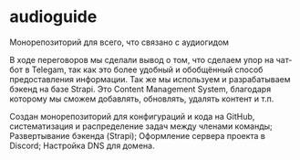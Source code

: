 # audioguide
Монорепозиторий для всего, что связано с аудиогидом

В ходе переговоров мы сделали вывод о том, что сделаем упор на чат-бот в Telegam, так как это более удобный и обобщённый способ предоставления информации. Так же мы используем и разрабатываем бэкенд на базе Strapi. Это Content Management System, благодаря которому мы сможем  добавлять, обновлять, удалять контент и т.п.

Создан монорепозиторий для конфигураций и кода на GitHub, систематизация и распределение задач между членами команды;
Развертывание бэкенда (Strapi);
Оформление сервера проекта в Discord;
Настройка DNS для домена.
